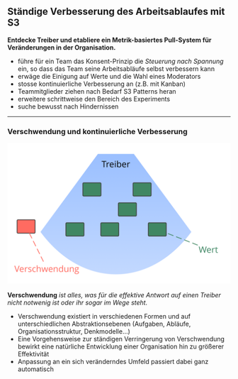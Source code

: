 ## Ständige Verbesserung des Arbeitsablaufes mit S3

**Entdecke Treiber und etabliere ein Metrik-basiertes Pull-System für Veränderungen in der Organisation.**

- führe für ein Team das Konsent-Prinzip die *Steuerung nach Spannung* ein, so dass das Team seine Arbeitsabläufe selbst verbessern kann
- erwäge die Einigung auf Werte und die Wahl eines Moderators 
- stosse kontinuierliche Verbesserung an (z.B. mit Kanban)
- Teammitglieder ziehen nach Bedarf S3 Patterns heran
- erweitere schrittweise den Bereich des Experiments
- suche bewusst nach Hindernissen 

* * *

### Verschwendung und kontinuierliche Verbesserung

![right,fit](img/workflow-and-value/drivers-value-waste.png)

**Verschwendung** *ist alles, was für die effektive Antwort auf einen Treiber nicht notwenig ist oder ihr sogar im Wege steht.*

- Verschwendung existiert in verschiedenen Formen und auf unterschiedlichen Abstraktionsebenen (Aufgaben, Abläufe, Organisationsstruktur, Denkmodelle…)
- Eine Vorgehensweise zur ständigen Verringerung von Verschwendung bewirkt eine natürliche Entwicklung einer Organisation hin zu größerer Effektivität
- Anpassung an ein sich veränderndes Umfeld passiert dabei ganz automatisch